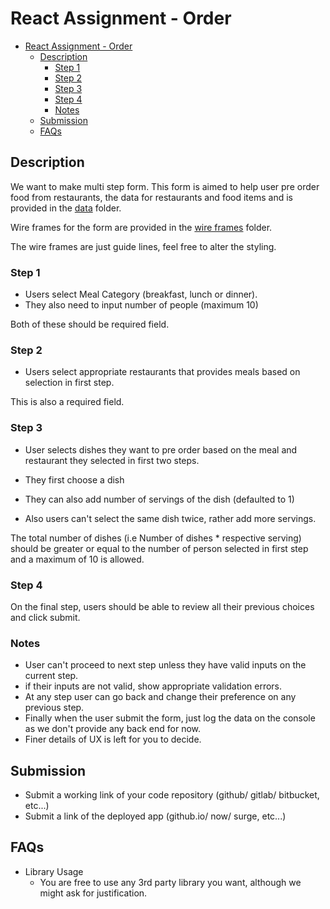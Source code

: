 # React Assignment - Order

- [React Assignment - Order](#react-assignment---order)
  - [Description](#description)
    - [Step 1](#step-1)
    - [Step 2](#step-2)
    - [Step 3](#step-3)
    - [Step 4](#step-4)
    - [Notes](#notes)
  - [Submission](#submission)
  - [FAQs](#faqs)

## Description

We want to make multi step form. This form is aimed to help user pre order food from restaurants, the data for restaurants and food items and is provided in the [data](./data) folder.

Wire frames for the form are provided in the [wire frames](./wireframes) folder.

The wire frames are just guide lines, feel free to alter the styling.

### Step 1

- Users select Meal Category (breakfast, lunch or dinner).
- They also need to input number of people (maximum 10)

Both of these should be required field.

### Step 2

- Users select appropriate restaurants that provides meals based on selection in first step.

This is also a required field.

### Step 3

- User selects dishes they want to pre order based on the meal and restaurant they selected in first two steps.

- They first choose a dish
- They can also add number of servings of the dish (defaulted to 1)
- Also users can't select the same dish twice, rather add more servings.

The total number of dishes (i.e Number of dishes \* respective serving) should be greater or equal to the number of person selected in first step and a maximum of 10 is allowed.

### Step 4

On the final step, users should be able to review all their previous choices
and click submit.

### Notes

- User can't proceed to next step unless they have valid inputs on the current step.
- if their inputs are not valid, show appropriate validation errors.
- At any step user can go back and change their preference on any previous step.
- Finally when the user submit the form, just log the data on the console as we don't provide any back end for now.
- Finer details of UX is left for you to decide.

## Submission

- Submit a working link of your code repository (github/ gitlab/ bitbucket, etc...)
- Submit a link of the deployed app (github.io/ now/ surge, etc...)

## FAQs

- Library Usage
  - You are free to use any 3rd party library you want, although we might ask for justification.
